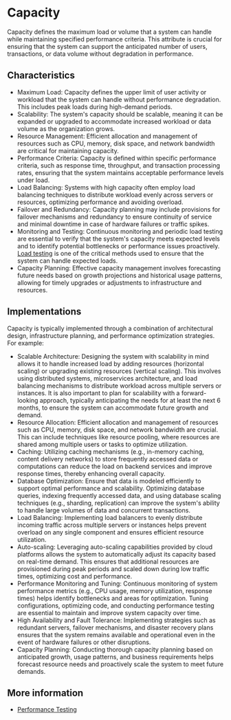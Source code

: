 # Capacity

Capacity defines the maximum load or volume that a system can handle while maintaining specified performance criteria. This attribute is crucial for ensuring that the system can support the anticipated number of users, transactions, or data volume without degradation in performance.

## Characteristics

- Maximum Load: Capacity defines the upper limit of user activity or workload that the system can handle without performance degradation. This includes peak loads during high-demand periods.
- Scalability: The system's capacity should be scalable, meaning it can be expanded or upgraded to accommodate increased workload or data volume as the organization grows.
- Resource Management: Efficient allocation and management of resources such as CPU, memory, disk space, and network bandwidth are critical for maintaining capacity.
- Performance Criteria: Capacity is defined within specific performance criteria, such as response time, throughput, and transaction processing rates, ensuring that the system maintains acceptable performance levels under load.
- Load Balancing: Systems with high capacity often employ load balancing techniques to distribute workload evenly across servers or resources, optimizing performance and avoiding overload.
- Failover and Redundancy: Capacity planning may include provisions for failover mechanisms and redundancy to ensure continuity of service and minimal downtime in case of hardware failures or traffic spikes.
- Monitoring and Testing: Continuous monitoring and periodic load testing are essential to verify that the system's capacity meets expected levels and to identify potential bottlenecks or performance issues proactively. [Load testing](../automated-testing/performance-testing/load-testing.md) is one of the critical methods used to ensure that the system can handle expected loads.
- Capacity Planning: Effective capacity management involves forecasting future needs based on growth projections and historical usage patterns, allowing for timely upgrades or adjustments to infrastructure and resources.

## Implementations

Capacity is typically implemented through a combination of architectural design, infrastructure planning, and performance optimization strategies. For example:

- Scalable Architecture: Designing the system with scalability in mind allows it to handle increased load by adding resources (horizontal scaling) or upgrading existing resources (vertical scaling). This involves using distributed systems, microservices architecture, and load balancing mechanisms to distribute workload across multiple servers or instances. It is also important to plan for scalability with a forward-looking approach, typically anticipating the needs for at least the next 6 months, to ensure the system can accommodate future growth and demand.
- Resource Allocation: Efficient allocation and management of resources such as CPU, memory, disk space, and network bandwidth are crucial. This can include techniques like resource pooling, where resources are shared among multiple users or tasks to optimize utilization.
- Caching: Utilizing caching mechanisms (e.g., in-memory caching, content delivery networks) to store frequently accessed data or computations can reduce the load on backend services and improve response times, thereby enhancing overall capacity.
- Database Optimization: Ensure that data is modeled efficiently to support optimal performance and scalability. Optimizing database queries, indexing frequently accessed data, and using database scaling techniques (e.g., sharding, replication) can improve the system's ability to handle large volumes of data and concurrent transactions.
- Load Balancing: Implementing load balancers to evenly distribute incoming traffic across multiple servers or instances helps prevent overload on any single component and ensures efficient resource utilization.
- Auto-scaling: Leveraging auto-scaling capabilities provided by cloud platforms allows the system to automatically adjust its capacity based on real-time demand. This ensures that additional resources are provisioned during peak periods and scaled down during low traffic times, optimizing cost and performance.
- Performance Monitoring and Tuning: Continuous monitoring of system performance metrics (e.g., CPU usage, memory utilization, response times) helps identify bottlenecks and areas for optimization. Tuning configurations, optimizing code, and conducting performance testing are essential to maintain and improve system capacity over time.
- High Availability and Fault Tolerance: Implementing strategies such as redundant servers, failover mechanisms, and disaster recovery plans ensures that the system remains available and operational even in the event of hardware failures or other disruptions.
- Capacity Planning: Conducting thorough capacity planning based on anticipated growth, usage patterns, and business requirements helps forecast resource needs and proactively scale the system to meet future demands.

## More information

- [Performance Testing](../automated-testing/performance-testing/README.md)
